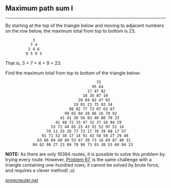 ## Maximum path sum I

---

<p>By starting at the top of the triangle below and moving to adjacent numbers on the row below, the maximum total from top to bottom is 23.</p>

```
            3
           7 4
          2 4 6
         8 5 9 3
```

<p>That is, 3 + 7 + 4 + 9 = 23.</p>
<p>Find the maximum total from top to bottom of the triangle below:</p>
 
```
                                        75
                                      95 64
                                    17 47 82
                                  18 35 87 10
                                20 04 82 47 65
                              19 01 23 75 03 34
                            88 02 77 73 07 63 67
                          99 65 04 28 06 16 70 92
                        41 41 26 56 83 40 80 70 33
                      41 48 72 33 47 32 37 16 94 29
                    53 71 44 65 25 43 91 52 97 51 14
                  70 11 33 28 77 73 17 78 39 68 17 57
                91 71 52 38 17 14 91 43 58 50 27 29 48
              63 66 04 68 89 53 67 30 73 16 69 87 40 31
            04 62 98 27 23 09 70 98 73 93 38 53 60 04 23
```

<p class="note"><b>NOTE:</b> As there are only 16384 routes, it is possible to solve this problem by trying every route. However, <a href="https://projecteuler.net/problem=67">Problem 67</a>, is the same challenge with a triangle containing one-hundred rows; it cannot be solved by brute force, and requires a clever method! ;o)</p>

[projecteuler.net](https://projecteuler.net/problem=18)
